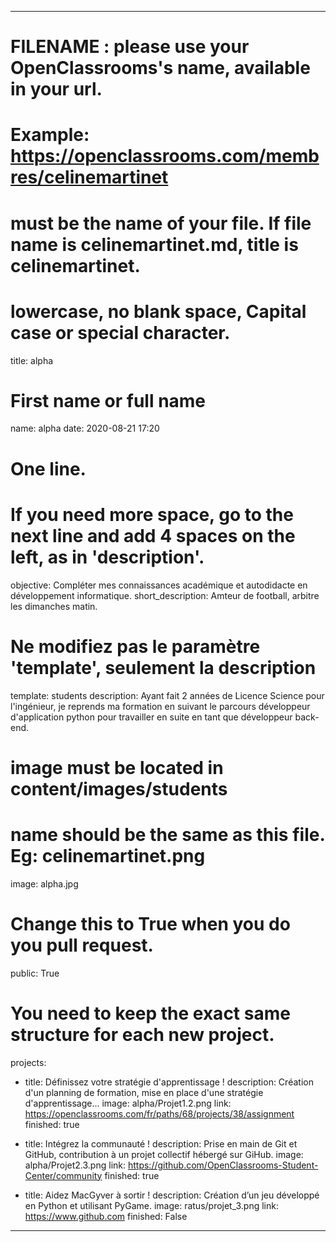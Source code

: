 ---

# FILENAME : please use your OpenClassrooms's name, available in your url.
# Example: https://openclassrooms.com/membres/celinemartinet
# must be the name of your file. If file name is celinemartinet.md, title is celinemartinet.
# lowercase, no blank space, Capital case or special character.
title: alpha

# First name or full name
name: alpha
date: 2020-08-21 17:20

# One line.
# If you need more space, go to the next line and add 4 spaces on the left, as in 'description'.
objective: Compléter mes connaissances académique et autodidacte en développement informatique.
short_description: Amteur de football, arbitre les dimanches matin.

# Ne modifiez pas le paramètre 'template', seulement la description
template: students
description:
    Ayant fait 2 années de Licence Science pour l'ingénieur, je reprends ma formation en suivant le parcours 
    développeur d'application python pour travailler en suite en tant que développeur back-end.

# image must be located in content/images/students
# name should be the same as this file. Eg: celinemartinet.png
image: alpha.jpg

# Change this to True when you do you pull request.
public: True

# You need to keep the exact same structure for each new project.
projects:
  - title: Définissez votre stratégie d'apprentissage !
    description: Création d'un planning de formation, mise en place d'une stratégie d'apprentissage... 
    image: alpha/Projet1.2.png
    link: https://openclassrooms.com/fr/paths/68/projects/38/assignment
    finished: true

  - title: Intégrez la communauté !
    description: Prise en main de Git et GitHub, contribution à un projet collectif hébergé sur GiHub. 
    image: alpha/Projet2.3.png
    link: https://github.com/OpenClassrooms-Student-Center/community
    finished: true

  - title: Aidez MacGyver à sortir !
    description: Création d’un jeu développé en Python et utilisant PyGame.
    image: ratus/projet_3.png
    link: https://www.github.com
    finished: False
---